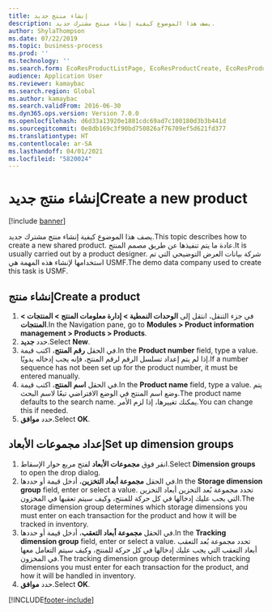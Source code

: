 ```yaml
---
title: إنشاء منتج جديد
description: يصف هذا الموضوع كيفية إنشاء منتج مشترك جديد.
author: ShylaThompson
ms.date: 07/22/2019
ms.topic: business-process
ms.prod: ''
ms.technology: ''
ms.search.form: EcoResProductListPage, EcoResProductCreate, EcoResProductDetails, EcoResProductInventoryDimensionGroups
audience: Application User
ms.reviewer: kamaybac
ms.search.region: Global
ms.author: kamaybac
ms.search.validFrom: 2016-06-30
ms.dyn365.ops.version: Version 7.0.0
ms.openlocfilehash: d6d33a13920e1881cdc69ad7c100180d3b3b441d
ms.sourcegitcommit: 0e8db169c3f90bd750826af76709ef5d621fd377
ms.translationtype: HT
ms.contentlocale: ar-SA
ms.lasthandoff: 04/01/2021
ms.locfileid: "5820024"
---
```

# <a name="create-a-new-product"></a><span data-ttu-id="83b0b-103">إنشاء منتج جديد</span><span class="sxs-lookup"><span data-stu-id="83b0b-103">Create a new product</span></span>

[!include [banner](../../includes/banner.md)]

<span data-ttu-id="83b0b-104">يصف هذا الموضوع كيفية إنشاء منتج مشترك جديد.</span><span class="sxs-lookup"><span data-stu-id="83b0b-104">This topic describes how to create a new shared product.</span></span> <span data-ttu-id="83b0b-105">عادة ما يتم تنفيذها عن طريق مصمم المنتج.</span><span class="sxs-lookup"><span data-stu-id="83b0b-105">It is usually carried out by a product designer.</span></span> <span data-ttu-id="83b0b-106">شركة بيانات العرض التوضيحي التي تم استخدامها لإنشاء هذه المهمة هي USMF.‬</span><span class="sxs-lookup"><span data-stu-id="83b0b-106">The demo data company used to create this task is USMF.</span></span>


## <a name="create-a-product"></a><span data-ttu-id="83b0b-107">إنشاء منتج</span><span class="sxs-lookup"><span data-stu-id="83b0b-107">Create a product</span></span>
1. <span data-ttu-id="83b0b-108">‏‫في جزء التنقل، انتقل إلى **الوحدات النمطية > إدارة معلومات المنتج > المنتجات > المنتجات‬‏‎**.</span><span class="sxs-lookup"><span data-stu-id="83b0b-108">In the Navigation pane, go to **Modules > Product information management > Products > Products**.</span></span>
2. <span data-ttu-id="83b0b-109">حدد **جديد**.</span><span class="sxs-lookup"><span data-stu-id="83b0b-109">Select **New**.</span></span>
3. <span data-ttu-id="83b0b-110">في الحقل **رقم المنتج**، اكتب قيمة.</span><span class="sxs-lookup"><span data-stu-id="83b0b-110">In the **Product number** field, type a value.</span></span> <span data-ttu-id="83b0b-111">إذا لم يتم إعداد تسلسل الرقم لرقم المنتج، فإنه يجب إدخاله يدويًا.</span><span class="sxs-lookup"><span data-stu-id="83b0b-111">If a number sequence has not been set up for the product number, it must be entered manually.</span></span>  
4. <span data-ttu-id="83b0b-112">في الحقل **اسم المنتج**، اكتب قيمة.</span><span class="sxs-lookup"><span data-stu-id="83b0b-112">In the **Product name** field, type a value.</span></span> <span data-ttu-id="83b0b-113">يتم وضع اسم المنتج في الوضع الافتراضي تبعًا لاسم البحث.</span><span class="sxs-lookup"><span data-stu-id="83b0b-113">The product name defaults to the search name.</span></span> <span data-ttu-id="83b0b-114">يمكنك تغييرها، إذا لزم الأمر.</span><span class="sxs-lookup"><span data-stu-id="83b0b-114">You can change this if needed.</span></span>  
5. <span data-ttu-id="83b0b-115">حدد **موافق**.</span><span class="sxs-lookup"><span data-stu-id="83b0b-115">Select **OK**.</span></span>

## <a name="set-up-dimension-groups"></a><span data-ttu-id="83b0b-116">إعداد مجموعات الأبعاد</span><span class="sxs-lookup"><span data-stu-id="83b0b-116">Set up dimension groups</span></span>
1. <span data-ttu-id="83b0b-117">انقر فوق **مجموعات الأبعاد** لفتح مربع حوار الإسقاط‬.</span><span class="sxs-lookup"><span data-stu-id="83b0b-117">Select **Dimension groups** to open the drop dialog.</span></span>
2. <span data-ttu-id="83b0b-118">في الحقل **مجموعة أبعاد التخزين**، أدخل قيمة أو حددها.</span><span class="sxs-lookup"><span data-stu-id="83b0b-118">In the **Storage dimension group** field, enter or select a value.</span></span> <span data-ttu-id="83b0b-119">تحدد مجموعة بُعد التخزين أبعاد التخزين التي يجب عليك إدخالها في كل حركة للمنتج، وكيف سيتم تعقبها في المخزون.</span><span class="sxs-lookup"><span data-stu-id="83b0b-119">The storage dimension group determines which storage dimensions you must enter on each transaction for the product and how it will be tracked in inventory.</span></span>  
3. <span data-ttu-id="83b0b-120">في الحقل **مجموعة أبعاد التعقب**، أدخل قيمة أو حددها.</span><span class="sxs-lookup"><span data-stu-id="83b0b-120">In the **Tracking dimension group** field, enter or select a value.</span></span> <span data-ttu-id="83b0b-121">تحدد مجموعة بُعد التعقب أبعاد التعقب التي يجب عليك إدخالها في كل حركة للمنتج، وكيف سيتم التعامل معها في المخزون.</span><span class="sxs-lookup"><span data-stu-id="83b0b-121">The tracking dimension group determines which tracking dimensions you must enter for each transaction for the product, and how it will be handled in inventory.</span></span>  
4. <span data-ttu-id="83b0b-122">حدد **موافق**.</span><span class="sxs-lookup"><span data-stu-id="83b0b-122">Select **OK**.</span></span>



[!INCLUDE[footer-include](../../../includes/footer-banner.md)]